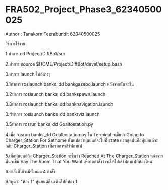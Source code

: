 # FRA502_Project_Phase3_62340500025
Author : Tanakorn Teerabundit 62340500025

วิธีการใช้งาน

1.ทำการ cd Project/DiffBot/src

2.ทำการ source $HOME/Project/DiffBot/devel/setup.bash

3.ทำการ launch ไฟล์ต่างๆ

  3.1ทำการ roslaunch banks_dd bankgazebo.launch หลังจากนั้นจะขึ้น

  3.2ทำการ roslaunch banks_dd bankspawn.launch

  3.3ทำการ roslaunch banks_dd banknavigation.launch

  3.4ทำการ roslaunch banks_dd bankrviz.launch

  3.5ทำการ rosrun banks_dd Goaltostation.py

4.เมื่อ rosrun banks_dd Goaltostation.py ใน Terminal จะขึ้นว่า Going to Charger_Station For Sethome นั้นเเปลว่าหุ่นยนต์จะไปที่ state เเรกสุดนั้นคือหุ่นยนต์จะกลับ Charger_Station เพื่อรอการเสิร์ฟกาเเฟ

5.เมื่อหุ่นยนต์ถึง Charger_Station จะขึ้นว่า Reached At The Charger_Station หลังจากนั้นจะขึ้น Say The Room That You Want เพื่อรอคำสั่งว่าจะให้ไปเสิร์ฟกาเเฟที่ห้องไหน

6.คำสั่งที่ใช้จะมีทั้งหมด 4 คำสั่ง 

  6.1พูดว่า "ห้อง 1" หุ่นยนต์ก็จะเดินไปที่ห้อง 1 
